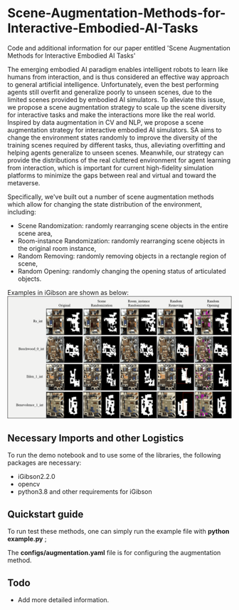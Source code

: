 # Scene-Augmentation-Methods-for-Interactive-Embodied-AI-Tasks
Code and additional information for our paper entitled 'Scene Augmentation Methods for Interactive Embodied AI Tasks'

The emerging embodied AI paradigm enables intelligent robots to learn like humans from interaction, and is thus considered an effective way approach to general artificial intelligence. Unfortunately, even the best performing agents still overfit and generalize poorly to unseen scenes, due to the limited scenes provided by embodied AI simulators. To alleviate this issue, we propose a scene augmentation strategy to scale up the scene diversity for interactive tasks and make the interactions more like the real world. Inspired by data augmentation in CV and NLP, we propose a scene augmentation  strategy for interactive embodied AI simulators. SA aims to change the environment states randomly to improve the diversity of the training scenes required by different tasks, thus, alleviating overfitting and helping agents generalize to unseen scenes. Meanwhile, our strategy can provide the distributions of the real cluttered environment for agent learning from interaction, which is important for current high-fidelity simulation platforms to minimize the gaps between real and virtual and toward the metaverse.

Specifically, we've built out a number of scene augmentation methods which allow for changing the state distribution of the environment, including:
* Scene Randomization: randomly rearranging scene objects in the entire scene area, 
* Room-instance Randomization: randomly rearranging scene objects in the original room instance,
* Random Removing: randomly removing objects in a rectangle region of scene, 
* Random Opening: randomly changing the opening status of articulated objects.

Examples in iGibson are shown as below:
![examples in iGibson](augmentation/imgs/augmentation.gif)

## Necessary Imports and other Logistics

To run the demo notebook and to use some of the libraries, the following packages are necessary:

* iGibson2.2.0
* opencv
* python3.8
and other requirements for iGibson

## Quickstart guide

To run test these methods, one can simply run the example file with **python example.py** ; 

The **configs/augmentation.yaml** file is for configuring the augmentation method.

## Todo

* Add more detailed information.

